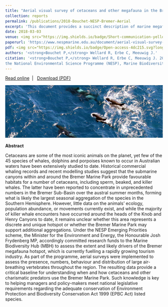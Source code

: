 ```yaml
---
title: "Aerial visual survey of cetaceans and other megafauna in the Bremer Marine Park and surrounding areas"
collection: reports
permalink: /publications/2018-Bouchet-NESP-Bremer-Aerial
excerpt: 'This document provides a succinct description of marine megafauna sightings collected during aerial surveys of the Bremer Marine Park.'
date: 2018-03-03
venue: <img src="https://img.shields.io/badge/Short-communication-yellow.svg?longCache=true&style=flat-square">
paperurl: 'https://www.nespmarine.edu.au/document/aerial-visual-survey-cetaceans-and-other-megafauna-bremer-marine-park-and-surrounding-areas'
pdf: <img src="https://img.shields.io/badge/Open-access-4dc215.svg?longCache=true&style=flat-square">
authors: '<strong>Bouchet P,</strong> Wellard R, Erbe C, Meeuwig J.'
citation: '<strong>Bouchet P,</strong> Wellard R, Erbe C, Meeuwig J. 2018. Aerial visual survey of cetaceans and other megafauna in the Bremer Marine Park and surrounding areas. Short communication prepared for
the National Environmental Science Programme (NESP), Marine Biodiversity Hub, 5 p.'
---
```

<i class="fa fa-link" aria-hidden="true"></i> <a href="https://www.nespmarine.edu.au/document/aerial-visual-survey-cetaceans-and-other-megafauna-bremer-marine-park-and-surrounding-areas"> Read online</a> &nbsp;<span>&#124;</span> &nbsp;<i class="fa fa-file-pdf-o" aria-hidden="true"></i> <a href="https://www.nespmarine.edu.au/system/files/Bouchet%20et%20al%20Aerial%20visual%20survey%20of%20cetaceans%20megafauna%20BremerNESP_EP2_ShortCommunication_Aerial_final.pdf">  Download (PDF)</a>

<img src='/images/Bouchet2018-Bremer-Aerial-hero.jpg'>
<br>

<strong>Abstract</strong>

Cetaceans are some of the most iconic animals on the planet, yet few of the 45 species of whales, dolphins and porpoises known to occur in Australian waters have been extensively studied to date. Historical commercial whaling records and recent modelling studies suggest that the submarine canyons within and around the Bremer Marine Park provide favourable habitats for a number of cetaceans, including sperm, beaked, and killer whales. The latter have been reported to concentrate in unprecedented numbers in the Bremer Sub-Basin over the austral summer months, forming what is likely the largest seasonal aggregation of the species in the Southern Hemisphere. However, little data on the animals’ ecology, population abundance, or movements currently exist, and while the majority of killer whale encounters have occurred around the heads of the Knob and Henry Canyons to date, it remains unclear whether this area represents a discrete and unique hotspot or whether the Bremer Marine Park may support additional aggregations.
Under the NESP Emerging Priorities scheme, the Minister for the Environment and Energy, the Honourable Josh Frydenberg MP, accordingly committed research funds to the Marine Biodiversity Hub (MBH) to assess the extent and likely drivers of the Bremer megafauna hotspot, which is currently fuelling a rapidly growing tourism industry. As part of the programme, aerial surveys were implemented to assess the presence, numbers, behaviour and distribution of large air-breathing vertebrates throughout the region. The resulting data provide a critical baseline for understanding when and how cetaceans and other charismatic predators use the Bremer Marine Park. Such knowledge is key to helping managers and policy-makers meet national legislative requirements regarding the adequate conservation of Environment Protection and Biodiversity Conservation Act 1999 (EPBC Act) listed species.
